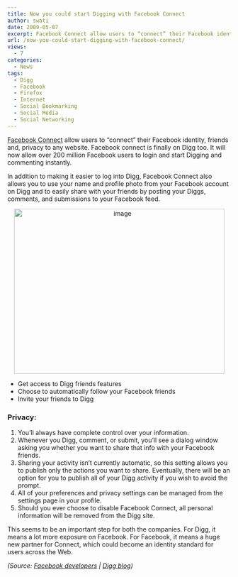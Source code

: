 ```yaml
---
title: Now you could start Digging with Facebook Connect
author: swati
date: 2009-05-07
excerpt: Facebook Connect allow users to “connect” their Facebook identity, friends and, privacy to any website. Facebook connect is finally on Digg too. It will now allow over 200 million Facebook users to login and start Digging and commenting instantly.
url: /now-you-could-start-digging-with-facebook-connect/
views:
  - 7
categories:
  - News
tags:
  - Digg
  - Facebook
  - Firefox
  - Internet
  - Social Bookmarking
  - Social Media
  - Social Networking
---
```

<a href="http://developers.facebook.com/connect.php" onclick="_gaq.push(['_trackEvent', 'outbound-article', 'http://developers.facebook.com/connect.php', 'Facebook Connect']);" >Facebook Connect</a> allow users to “connect” their Facebook identity, friends and, privacy to any website. Facebook connect is finally on Digg too. It will now allow over 200 million Facebook users to login and start Digging and commenting instantly.

In addition to making it easier to log into Digg, Facebook Connect also allows you to use your name and profile photo from your Facebook account on Digg and to easily share with your friends by posting your Diggs, comments, and submissions to your Facebook feed.

<p style="text-align: center">
  <img class="aligncenter wp-image-53094" style="border: 0pt none" src="http://cdn.devilsworkshop.org/files/2009/05/image7.png" border="0" alt="image" width="475" height="372" />
</p>

  * Get access to Digg friends features
  * Choose to automatically follow your Facebook friends
  * Invite your friends to Digg

### Privacy:

  1. You’ll always have complete control over your information.
  2. Whenever you Digg, comment, or submit, you’ll see a dialog window asking you whether you want to share that info with your Facebook friends.
  3. Sharing your activity isn’t currently automatic, so this setting allows you to publish only the actions you want to share. Eventually, there will be an option for you to publish all of your Digg activity if you wish to avoid the prompt.
  4. All of your preferences and privacy settings can be managed from the settings page in your profile.
  5. Should you ever choose to disable Facebook Connect, all personal information will be removed from the Digg site.

This seems to be an important step for both the companies. For Digg, it means a lot more exposure on Facebook. For Facebook, it means a huge new partner for Connect, which could become an identity standard for users across the Web.

*(Source: <a href="http://developers.facebook.com/connect.php" onclick="_gaq.push(['_trackEvent', 'outbound-article', 'http://developers.facebook.com/connect.php', 'Facebook developers']);" >Facebook developers</a> | <a href="http://blog.digg.com/?p=729" onclick="_gaq.push(['_trackEvent', 'outbound-article', 'http://blog.digg.com/?p=729', 'Digg blog']);" >Digg blog</a>)*
